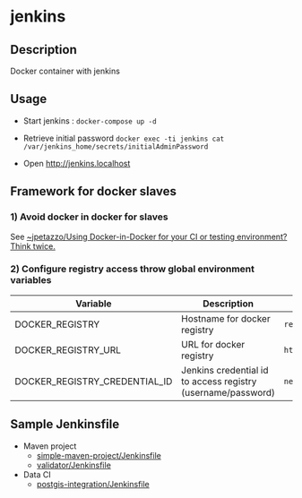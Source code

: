 # jenkins

## Description

Docker container with jenkins

## Usage

* Start jenkins : `docker-compose up -d`

* Retrieve initial password `docker exec -ti jenkins cat /var/jenkins_home/secrets/initialAdminPassword`

* Open http://jenkins.localhost

## Framework for docker slaves

### 1) Avoid docker in docker for slaves

See [~jpetazzo/Using Docker-in-Docker for your CI or testing environment? Think twice.](https://jpetazzo.github.io/2015/09/03/do-not-use-docker-in-docker-for-ci/)

### 2) Configure registry access throw global environment variables

| Variable                      | Description                                                  | Example                             |
| ----------------------------- | ------------------------------------------------------------ | ----------------------------------- |
| DOCKER_REGISTRY               | Hostname for docker registry                                 | `registry.${HOST_HOSTNAME}`         |
| DOCKER_REGISTRY_URL           | URL for docker registry                                      | `https://registry.${HOST_HOSTNAME}` |
| DOCKER_REGISTRY_CREDENTIAL_ID | Jenkins credential id to access registry (username/password) | `nexus_user`                        |

## Sample Jenkinsfile

* Maven project
    * [simple-maven-project/Jenkinsfile](simple-maven-project/Jenkinsfile)
    * [validator/Jenkinsfile](validator/Jenkinsfile)
* Data CI
    * [postgis-integration/Jenkinsfile](postgis-integration/Jenkinsfile)


